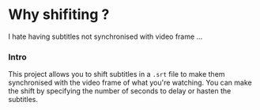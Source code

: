 # Why shifiting ?

I hate having subtitles not synchronised with video frame ... 

### Intro

This project allows you to shift subtitles in a `.srt` file to make them synchronised with the video frame of what you're watching. You can make the shift by specifying the number of seconds to delay or hasten the subtitles.